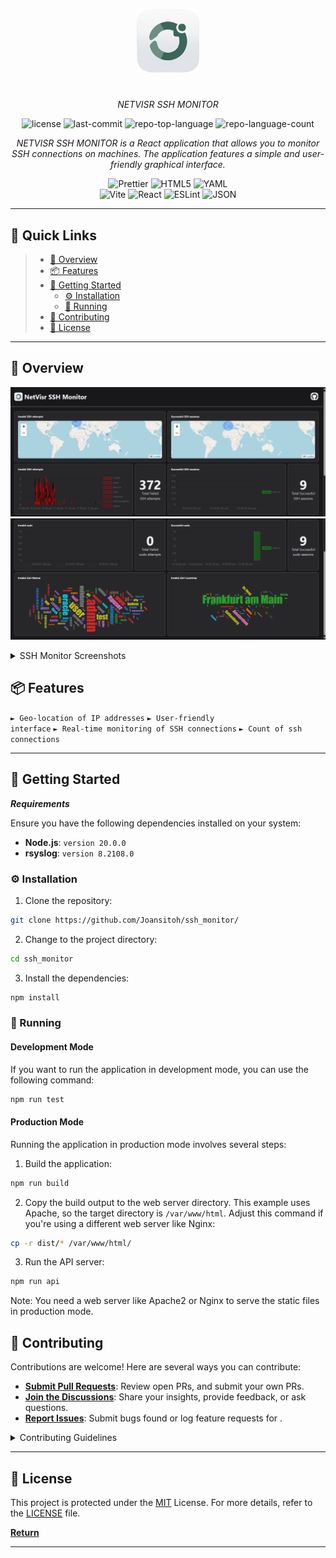 <p align="center">
  <img src="src/assets/logo.png" width="100" />
</p>
<p align="center">
    <h1 align="center"></h1>
</p>
<p align="center">
    <em>NETVISR SSH MONITOR</em>
</p>
<p align="center">
	<img src="https://img.shields.io/github/license/Joansitoh/ssh_monitor?style=flat&color=0080ff" alt="license">
	<img src="https://img.shields.io/github/last-commit/Joansitoh/ssh_monitor?style=flat&logo=git&logoColor=white&color=0080ff" alt="last-commit">
	<img src="https://img.shields.io/github/languages/top/Joansitoh/ssh_monitor?style=flat&color=0080ff" alt="repo-top-language">
	<img src="https://img.shields.io/github/languages/count/Joansitoh/ssh_monitor?style=flat&color=0080ff" alt="repo-language-count">
<p>
<p align="center">
<em>NETVISR SSH MONITOR is a React application that allows you to monitor SSH connections on machines. The application features a simple and user-friendly graphical interface.</em>
</p>
<p align="center">
	<img src="https://img.shields.io/badge/Prettier-F7B93E.svg?style=flat&logo=Prettier&logoColor=black" alt="Prettier">
	<img src="https://img.shields.io/badge/HTML5-E34F26.svg?style=flat&logo=HTML5&logoColor=white" alt="HTML5">
	<img src="https://img.shields.io/badge/YAML-CB171E.svg?style=flat&logo=YAML&logoColor=white" alt="YAML">
	<br>
	<img src="https://img.shields.io/badge/Vite-646CFF.svg?style=flat&logo=Vite&logoColor=white" alt="Vite">
	<img src="https://img.shields.io/badge/React-61DAFB.svg?style=flat&logo=React&logoColor=black" alt="React">
	<img src="https://img.shields.io/badge/ESLint-4B32C3.svg?style=flat&logo=ESLint&logoColor=white" alt="ESLint">
	<img src="https://img.shields.io/badge/JSON-000000.svg?style=flat&logo=JSON&logoColor=white" alt="JSON">
</p>
<hr>

## 🔗 Quick Links

> - [📍 Overview](#-overview)
> - [📦 Features](#-features)
> - [🚀 Getting Started](#-getting-started)
>   - [⚙️ Installation](#️-installation)
>   - [🤖 Running ](#-running-)
> - [🤝 Contributing](#-contributing)
> - [📄 License](#-license)

---

## 📍 Overview

![SSH Monitor screenshot 1](/resources/ssh_panel_one.png)
![SSH Monitor screenshot 2](/resources/ssh_panel_two.png)

<details>
  <summary>SSH Monitor Screenshots</summary>

![SSH Monitor screenshot 3](/resources/ssh_attempts_bars.png)
![SSH Monitor screenshot 3](/resources/ssh_attempts_map.png)
![SSH Monitor screenshot 3](/resources/ssh_attempts_names.png)

## </details>

## 📦 Features

<code>► Geo-location of IP addresses</code>
<code>► User-friendly interface</code>
<code>► Real-time monitoring of SSH connections</code>
<code>► Count of ssh connections</code>

---

## 🚀 Getting Started

**_Requirements_**

Ensure you have the following dependencies installed on your system:

- **Node.js**: `version 20.0.0`
- **rsyslog**: `version 8.2108.0`

### ⚙️ Installation

1. Clone the repository:

```sh
git clone https://github.com/Joansitoh/ssh_monitor/
```

2. Change to the project directory:

```sh
cd ssh_monitor
```

3. Install the dependencies:

```sh
npm install
```

### 🤖 Running

#### Development Mode

If you want to run the application in development mode, you can use the following command:

```sh
npm run test
```

#### Production Mode

Running the application in production mode involves several steps:

1. Build the application:

```sh
npm run build
```

2. Copy the build output to the web server directory. This example uses Apache, so the target directory is `/var/www/html`. Adjust this command if you're using a different web server like Nginx:

```sh
cp -r dist/* /var/www/html/
```

3. Run the API server:

```sh
npm run api
```

Note: You need a web server like Apache2 or Nginx to serve the static files in production mode.

## 🤝 Contributing

Contributions are welcome! Here are several ways you can contribute:

- **[Submit Pull Requests](https://github.com/Joansitoh/ssh_monitor/blob/main/CONTRIBUTING.md)**: Review open PRs, and submit your own PRs.
- **[Join the Discussions](https://github.com/Joansitoh/ssh_monitor/discussions)**: Share your insights, provide feedback, or ask questions.
- **[Report Issues](https://github.com/Joansitoh/ssh_monitor/issues)**: Submit bugs found or log feature requests for .

<details closed>
    <summary>Contributing Guidelines</summary>

1. **Fork the Repository**: Start by forking the project repository to your GitHub account.
2. **Clone Locally**: Clone the forked repository to your local machine using a Git client.
   ```sh
   git clone https://github.com/Joansitoh/ssh_monitor/
   ```
3. **Create a New Branch**: Always work on a new branch, giving it a descriptive name.
   ```sh
   git checkout -b new-feature-x
   ```
4. **Make Your Changes**: Develop and test your changes locally.
5. **Commit Your Changes**: Commit with a clear message describing your updates.
   ```sh
   git commit -m 'Implemented new feature x.'
   ```
6. **Push to GitHub**: Push the changes to your forked repository.
   ```sh
   git push origin new-feature-x
   ```
7. **Submit a Pull Request**: Create a PR against the original project repository. Clearly describe the changes and their motivations.

Once your PR is reviewed and approved, it will be merged into the main branch.

</details>

---

## 📄 License

This project is protected under the [MIT](https://choosealicense.com/licenses/mit/) License. For more details, refer to the [LICENSE](https://choosealicense.com/licenses/mit/) file.

[**Return**](#-quick-links)

---
